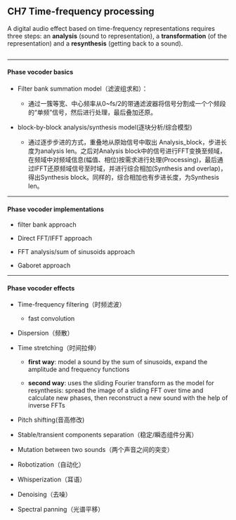 ## CH7 Time-frequency processing

A digital audio effect based on time-frequency representations requires three steps: an **analysis** (sound to representation), a **transformation** (of the representation) and a **resynthesis** (getting back to a sound).

<img src="file:///C:/Users/wang/AppData/Roaming/marktext/images/2022-07-02-11-19-48-image.png" title="" alt="" data-align="center">

---

#### Phase vocoder basics

+ Filter bank summation model（滤波组求和）：
  
  + 通过一簇等宽、中心频率从0~fs/2的带通滤波器将信号分割成一个个频段的“单频”信号，然后进行处理，最后叠加还原。

+ block-by-block analysis/synthesis model(逐块分析/综合模型)
  
  + 通过逐步步进的方式，重叠地从原始信号中取出 Analysis_block，步进长度为analysis len。之后对Analysis block中的信号进行FFT变换至频域，在频域中对频域信息(幅值、相位)按需求进行处理(Processing)，最后通过IFFT还原频域信号至时域，并进行综合相加(Synthesis and overlap)，得出Synthesis block。同样的，综合相加也有步进长度，为Synthesis len。

---

#### Phase vocoder implementations

+ filter bank approach

+ Direct FFT/IFFT approach

+ FFT analysis/sum of sinusoids approach

+ Gaboret approach

---

#### Phase vocoder effects

+ Time-frequency filtering（时频滤波）
  
  + fast convolution

+ Dispersion（频散）

+ Time stretching（时间拉伸）
  
  + **first way**: model a sound by the sum of sinusoids, expand the amplitude and frequency functions
  
  + **second way**: uses the sliding Fourier transform as the model for resynthesis:  spread the image of a sliding FFT over time and calculate new phases, then reconstruct a new sound with the help of inverse FFTs

+ Pitch shifting(音高修改)

+ Stable/transient components separation（稳定/瞬态组件分离）

+ Mutation between two sounds（两个声音之间的突变）

+ Robotization（自动化）

+ Whisperization（耳语）

+ Denoising（去噪）

+ Spectral panning（光谱平移）
